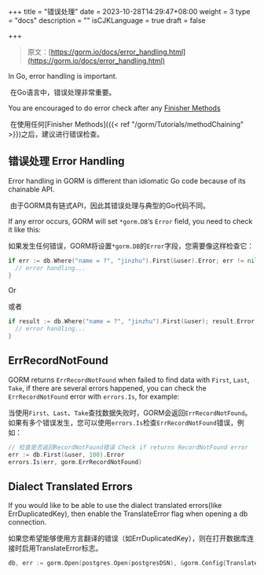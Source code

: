 +++
title = "错误处理"
date = 2023-10-28T14:29:47+08:00
weight = 3
type = "docs"
description = ""
isCJKLanguage = true
draft = false

+++

> 原文：[https://gorm.io/docs/error_handling.html](https://gorm.io/docs/error_handling.html)

In Go, error handling is important.

​	在Go语言中，错误处理非常重要。

You are encouraged to do error check after any [Finisher Methods](https://gorm.io/docs/method_chaining.html#finisher_method)

​	在使用任何[Finisher Methods]({{< ref "/gorm/Tutorials/methodChaining" >}})之后，建议进行错误检查。

## 错误处理 Error Handling

Error handling in GORM is different than idiomatic Go code because of its chainable API.

​	由于GORM具有链式API，因此其错误处理与典型的Go代码不同。

If any error occurs, GORM will set `*gorm.DB`‘s `Error` field, you need to check it like this:

​	如果发生任何错误，GORM将设置`*gorm.DB`的`Error`字段，您需要像这样检查它：

``` go
if err := db.Where("name = ?", "jinzhu").First(&user).Error; err != nil {
  // error handling...
}
```

Or

或者

``` go
if result := db.Where("name = ?", "jinzhu").First(&user); result.Error != nil {
  // error handling...
}
```

## ErrRecordNotFound

GORM returns `ErrRecordNotFound` when failed to find data with `First`, `Last`, `Take`, if there are several errors happened, you can check the `ErrRecordNotFound` error with `errors.Is`, for example:

​	当使用`First`、`Last`、`Take`查找数据失败时，GORM会返回`ErrRecordNotFound`。如果有多个错误发生，您可以使用`errors.Is`检查`ErrRecordNotFound`错误，例如：

``` go
// 检查是否返回RecordNotFound错误 Check if returns RecordNotFound error
err := db.First(&user, 100).Error
errors.Is(err, gorm.ErrRecordNotFound)
```

## Dialect Translated Errors

If you would like to be able to use the dialect translated errors(like ErrDuplicatedKey), then enable the TranslateError flag when opening a db connection.

​	如果您希望能够使用方言翻译的错误（如ErrDuplicatedKey），则在打开数据库连接时启用TranslateError标志。

``` go
db, err := gorm.Open(postgres.Open(postgresDSN), &gorm.Config{TranslateError: true})
```